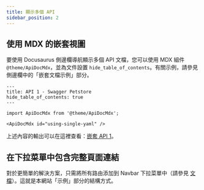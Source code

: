 ```yaml
---
title: 顯示多個 API
sidebar_position: 2
---
```


## 使用 MDX 的嵌套視圖

要使用 Docusaurus 側邊欄導航顯示多個 API 文檔，您可以使用 MDX 組件 `@theme/ApiDocMdx`，並為文件設置 `hide_table_of_contents`。有關示例，請參見側邊欄中的「嵌套文檔示例」部分。

```mdx
---
title: API 1 - Swagger Petstore
hide_table_of_contents: true
---

import ApiDocMdx from '@theme/ApiDocMdx';

<ApiDocMdx id="using-single-yaml" />
```

上述內容的輸出可以在這裡查看：[嵌套 API 1](/docs/nested/nested-1)。

## 在下拉菜單中包含完整頁面連結

對於更簡單的解決方案，只需將所有路由添加到 Navbar 下拉菜單中（請參見 [文檔](https://docusaurus.io/docs/api/themes/configuration#navbar-dropdown)）。這就是本網站「示例」部分的結構方式。
